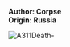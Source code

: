 <b>Author: Corpse</b><br>
<b>Origin: Russia</b><br>

![A311Death-](https://github.com/yuankong666/Ultimate-RAT-Collection/assets/128066597/7946b774-3954-430f-bac9-0ba1870ecc11)
